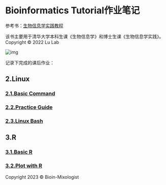 # Bioinformatics Tutorial作业笔记

参考书：[生物信息学实践教程](https://book.ncrnalab.org/teaching/)

该书主要用于清华大学本科生课《生物信息学》和博士生课《生物信息学实践》。
Copyright © 2022 Lu Lab

![img](https://859511096-files.gitbook.io/~/files/v0/b/gitbook-x-prod.appspot.com/o/spaces%2F-LPVsf5VZbQ7h14X29qW%2Fuploads%2FPesmdI3KlFJcF8iwkGAJ%2FHelix.png?alt=media&token=9dfa533c-6468-4342-8f14-0bc8134205db)

记录下完成的课后作业：

## 2.Linux
### [2.1.Basic Command](https://github.com/Bioin-Mixologist/Bioinformatics-Tutorial-/blob/main/2.1.Basic%20Command.md)
### [2.2.Practice Guide](https://github.com/Bioin-Mixologist/Bioinformatics_Tutorial/blob/main/2.1.Basic%20Command.md)
### [2.3.Linux Bash](https://github.com/Bioin-Mixologist/Bioinformatics_Tutorial/blob/main/2.3.Linux%20Bash.md)
## 3.R
### [3.1.Basic R](https://github.com/Bioin-Mixologist/Bioinformatics_Tutorial/blob/main/3.1.R%20Basics.md)
### [3.2.Plot with R](https://github.com/Bioin-Mixologist/Bioinformatics_Tutorial/blob/main/3.2.Plot%20With%20R.md)




Copyright 2023 © Bioin-Mixologist
